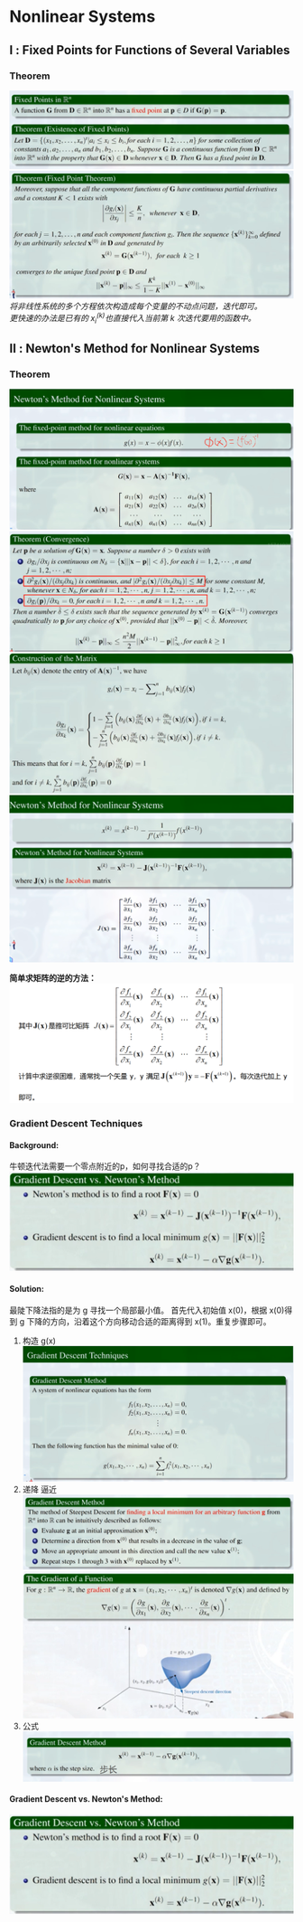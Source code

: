 # Nonlinear Systems

## Ⅰ : Fixed Points for Functions of Several Variables

### Theorem
![1-1](1-1.png)
![1-2](1-2.png)
*将非线性系统的多个方程依次构造成每个变量的不动点问题，迭代即可。*  
*更快速的办法是已有的 $x_i^{(k)}$也直接代入当前第 k 次迭代要用的函数中。*

## Ⅱ : Newton's Method for Nonlinear Systems

### Theorem
![alt text](2-1.png)
![alt text](2-2.png)
![alt text](2-3.png)
![alt text](2-4.png)

**简单求矩阵的逆的方法：**
![简单求逆的方法](2-5.png)


### Gradient Descent Techniques
#### Background:
牛顿迭代法需要一个零点附近的p，如何寻找合适的p？
![Background](3-1.png)

#### Solution:
最陡下降法指的是为 g 寻找一个局部最小值。
首先代入初始值 x(0)，根据 x(0)得到 g 下降的方向，沿着这个方向移动合适的距离得到 x(1)。重复步骤即可。
1. 构造 g(x)
![3-2](3-2.png)
2. 递降 逼近
![3-3](3-3.png)
![示意图3-4](3-4.png)
3. 公式
![alt text](3-5.png)

#### Gradient Descent vs. Newton's Method:
![3-1](3-1.png)